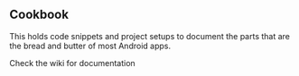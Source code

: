 ## Cookbook
This holds code snippets and project setups to document the parts that are the bread and butter of most Android apps.

Check the wiki for documentation
